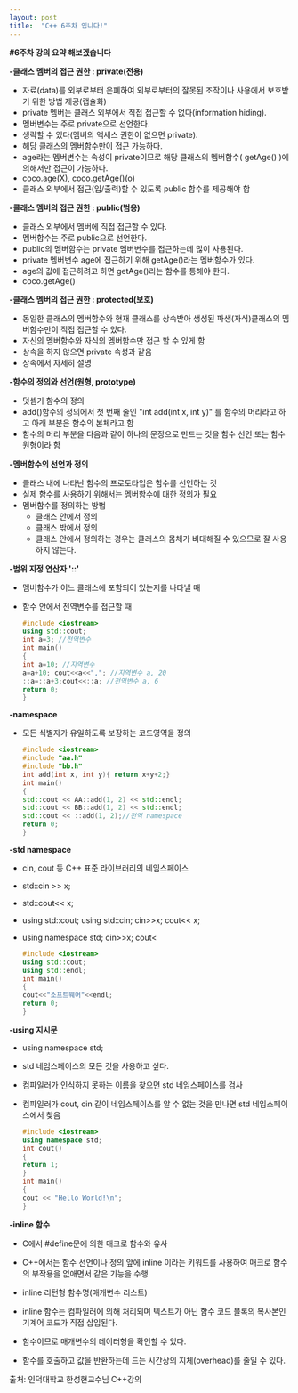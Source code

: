 ```yaml
---
layout: post
title:  "C++ 6주차 입니다!"
---
```


**#6주차 강의 요약 해보겠습니다**





**-클래스 멤버의 접근 권한 : private(전용)**

* 자료(data)를 외부로부터 은폐하여 외부로부터의 잘못된 조작이나 사용에서 보호받기 위한 방법 제공(캡슐화) 
* private 멤버는 클래스 외부에서 직접 접근할 수 없다(information hiding). 
* 멤버변수는 주로 private으로 선언한다. 
* 생략할 수 있다(멤버의 액세스 권한이 없으면 private). 
* 해당 클래스의 멤버함수만이 접근 가능하다. 
* age라는 멤버변수는 속성이 private이므로 해당 클래스의 멤버함수( getAge() )에 의해서만 접근이 가능하다. 
* coco.age(X), coco.getAge()(o) 
* 클래스 외부에서 접근(입/출력)할 수 있도록 public 함수를 제공해야 함



**-클래스 멤버의 접근 권한 : public(범용)**

* 클래스 외부에서 멤버에 직접 접근할 수 있다. 
* 멤버함수는 주로 public으로 선언한다. 
* public의 멤버함수는 private 멤버변수를 접근하는데 많이 사용된다. 
* private 멤버변수 age에 접근하기 위해 getAge()라는 멤버함수가 있다. 
* age의 값에 접근하려고 하면 getAge()라는 함수를 통해야 한다.
* coco.getAge()



**-클래스 멤버의 접근 권한 : protected(보호)**

* 동일한 클래스의 멤버함수와 현재 클래스를 상속받아 생성된 파생(자식)클래스의 멤버함수만이 직접 접근할 수 있다. 
* 자신의 멤버함수와 자식의 멤버함수만 접근 할 수 있게 함 
* 상속을 하지 않으면 private 속성과 같음 
* 상속에서 자세히 설명



**-함수의 정의와 선언(원형, prototype)**

* 덧셈기 함수의 정의
* add()함수의 정의에서 첫 번째 줄인 "int add(int x, int y)" 를 함수의 머리라고 하고 아래 부분은 함수의 본체라고 함
* 함수의 머리 부분을 다음과 같이 하나의 문장으로 만드는 것을 함수 선언 또는 함수 원형이라 함



**-멤버함수의 선언과 정의**

* 클래스 내에 나타난 함수의 프로토타입은 함수를 선언하는 것
* 실제 함수를 사용하기 위해서는 멤버함수에 대한 정의가 필요
* 멤버함수를 정의하는 방법
  * 클래스 안에서 정의
  * 클래스 밖에서 정의
  * 클래스 안에서 정의하는 경우는 클래스의 몸체가 비대해질 수 있으므로 잘 사용하지 않는다.



**-범위 지정 연산자 '::'**

* 멤버함수가 어느 클래스에 포함되어 있는지를 나타낼 때

* 함수 안에서 전역변수를 접근할 때

  ~~~c++
  #include <iostream>
  using std::cout;
  int a=3; //전역변수
  int main()
  {
  int a=10; //지역변수
  a=a+10; cout<<a<<","; //지역변수 a, 20
  ::a=::a+3;cout<<::a; //전역변수 a, 6
  return 0;
  }
  ~~~

  

**-namespace**

* 모든 식별자가 유일하도록 보장하는 코드영역을 정의

  ~~~c++
  #include <iostream>
  #include "aa.h"
  #include "bb.h"
  int add(int x, int y){ return x+y+2;}
  int main()
  {
  std::cout << AA::add(1, 2) << std::endl;
  std::cout << BB::add(1, 2) << std::endl;
  std::cout << ::add(1, 2);//전역 namespace
  return 0;
  }
  ~~~

  

**-std namespace**

* cin, cout 등 C++ 표준 라이브러리의 네임스페이스 

* std::cin >> x; 

* std::cout<< x; 

* using std::cout; using std::cin; cin>>x; cout<< x; 

* using namespace std; cin>>x; cout<

  ~~~c++
  #include <iostream>
  using std::cout;
  using std::endl;
  int main()
  {
  cout<<"소프트웨어"<<endl;
  return 0;
  }
  
  ~~~

  

**-using 지시문**

* using namespace std; 

* std 네임스페이스의 모든 것을 사용하고 싶다. 

* 컴파일러가 인식하지 못하는 이름을 찾으면 std 네임스페이스를 검사 

* 컴파일러가 cout, cin 같이 네임스페이스를 알 수 없는 것을 만나면 std 네임스페이스에서 찾음

  ~~~c++
  #include <iostream>
  using namespace std;
  int cout()
  {
  return 1;
  }
  int main()
  {
  cout << "Hello World!\n";
  }
  ~~~

  

**-inline 함수**

* C에서 #define문에 의한 매크로 함수와 유사 

* C++에서는 함수 선언이나 정의 앞에 inline 이라는 키워드를 사용하여 매크로 함수의 부작용을 없애면서 같은 기능을 수행 

* inline 리턴형 함수명(매개변수 리스트) 

* inline 함수는 컴파일러에 의해 처리되며 텍스트가 아닌 함수 코드 블록의 복사본인 기계어 코드가 직접 삽입된다. 

* 함수이므로 매개변수의 데이터형을 확인할 수 있다. 

* 함수를 호출하고 값을 반환하는데 드는 시간상의 지체(overhead)를 줄일 수 있다.

  

출처: 인덕대학교 한성현교수님 C++강의
